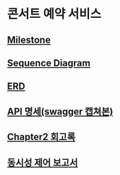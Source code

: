 # 콘서트 예약 서비스

## [Milestone](https://github.com/orgs/hpp-backend-15/projects/8/views/6?layout=roadmap)<br>
## [Sequence Diagram](https://github.com/hpp-backend-15/java-concert-seojunhyeok/blob/step5/docs/markdown/sequenceDiagram.md)
## [ERD](https://github.com/hpp-backend-15/java-concert-seojunhyeok/blob/step7/docs/markdown/ERD.md)<br>
## [API 명세(swagger 캡쳐본)](https://github.com/hpp-backend-15/java-concert-seojunhyeok/blob/step7/docs/markdown/API%20Spec.md)
## [Chapter2 회고록](https://github.com/hpp-backend-15/java-concert-seojunhyeok/blob/step10/docs/markdown/chapter2-review.md)
## [동시성 제어 보고서](https://velog.io/@sjhgd107/%EB%8F%99%EC%8B%9C%EC%84%B1-%EC%A0%9C%EC%96%B4-%EB%B3%B4%EA%B3%A0%EC%84%9C)